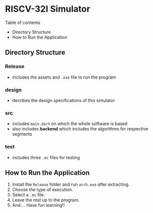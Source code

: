 # RISCV-32I Simulator
Table of contents
- Directory Structure
- How to Run the Application
  
## Directory Structure
### Release
- includes  the assets and `.exe` file to run the program
### design
- decribes the design specifications of this simulator
### src
- includes `main.dart` on which the whole software is based
- also includes **backend** which includes the algorithms for respective segments  
### test
- includes three `.mc` files for testing

## How to Run the Application
1. Install the `Release` folder and run `arch.exe` after extracting.
2. Choose the type of execution.
3. Select a `.mc` file.
4. Leave the rest up to the program.
5. And.... Have fun learning!!
